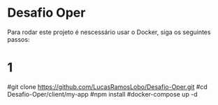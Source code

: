 # Desafio Oper

Para rodar este projeto é nescessário usar o Docker, siga os seguintes passos:

# 1
#git clone https://github.com/LucasRamosLobo/Desafio-Oper.git
#cd Desafio-Oper/client/my-app
#npm install
#docker-compose up -d

